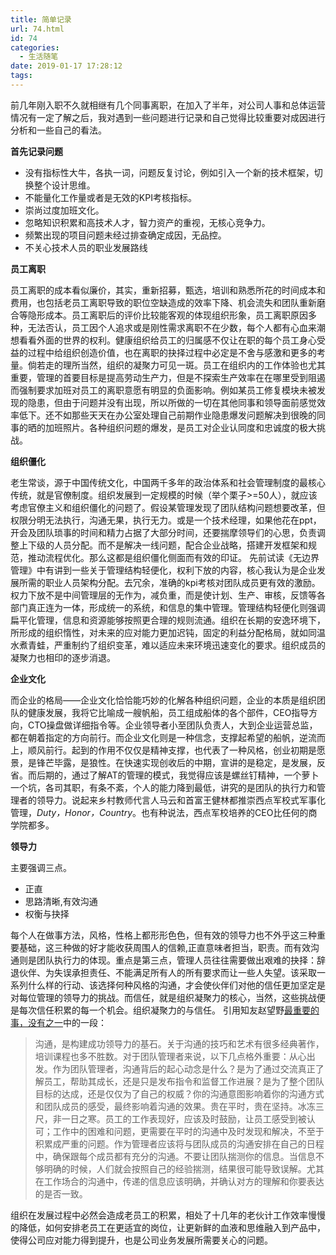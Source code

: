 ```yaml
---
title: 简单记录
url: 74.html
id: 74
categories:
  - 生活随笔
date: 2019-01-17 17:28:12
tags:
---
```


前几年刚入职不久就相继有几个同事离职，在加入了半年，对公司人事和总体运营情况有一定了解之后，我对遇到一些问题进行记录和自己觉得比较重要对成因进行分析和一些自己的看法。

 **首先记录问题**

*   没有指标性大牛，各执一词，问题反复讨论，例如引入一个新的技术框架，切换整个设计思维。
*   不能量化工作量或者是无效的KPI考核指标。
*   崇尚过度加班文化。
*   忽略知识积累和高技术人才，智力资产的重视，无核心竞争力。
*   频繁出现的项目问题未经过排查确定成因，无品控。
*   不关心技术人员的职业发展路线

**员工离职**

员工离职的成本看似廉价，其实，重新招募，甄选，培训和熟悉所花的时间成本和费用，也包括老员工离职导致的职位空缺造成的效率下降、机会流失和团队重新磨合等隐形成本。员工离职后的评价比较能客观的体现组织形象，员工离职原因多种，无法否认，员工因个人追求或是刚性需求离职不在少数，每个人都有心血来潮想看看外面的世界的权利。健康组织给员工的归属感不仅让在职的每个员工身心受益的过程中给组织创造价值，也在离职的抉择过程中必定是不舍与感激和更多的考量。倘若走的理所当然，组织的凝聚力可见一斑。员工在组织内的工作体验也尤其重要，管理的首要目标是提高劳动生产力，但是不探索生产效率在在哪里受到阻遏而强制要求加班对员工的离职意愿有明显的负面影响。例如某员工修复模块未被发现的隐患，但由于问题并没有出现，所以所做的一切在其他同事和领导面前感觉效率低下。还不如那些天天在办公室处理自己前期作业隐患爆发问题解决到很晚的同事的晒的加班照片。各种组织问题的爆发，是员工对企业认同度和忠诚度的极大挑战。

 **组织僵化**

 老生常谈，源于中国传统文化，中国两千多年的政治体系和社会管理制度的最核心传统，就是官僚制度。组织发展到一定规模的时候（举个栗子>=50人），就应该考虑官僚主义和组织僵化的问题了。假设某管理发现了团队结构问题想要改革，但权限分明无法执行，沟通无果，执行无力。或是一个技术经理，如果他花在ppt，开会及团队琐事的时间和精力占据了大部分时间，还要揣摩领导们的心思，负责调整上下级的人员分配。而不是解决一线问题，配合企业战略，搭建开发框架和规范，推动流程优化。那么这都是组织僵化侧面而有效的印证。 先前试读《无边界管理》中有讲到一些关于管理结构轻便化，权利下放的内容，核心我认为是企业发展所需的职业人员架构分配。去冗余，准确的kpi考核对团队成员更有效的激励。权力下放不是中间管理层的无作为，减负重，而是使计划、生产、审核，反馈等各部门真正连为一体，形成统一的系统，和信息的集中管理。管理结构轻便化则强调扁平化管理，信息和资源能够按照更合理的规则流通。组织在长期的安逸环境下，所形成的组织惰性，对未来的应对能力更加迟钝，固定的利益分配格局，就如同温水煮青蛙，严重制约了组织变革，难以适应未来环境迅速变化的要求。组织成员的凝聚力也相印的逐步消退。

 **企业文化** 

而企业的格局——企业文化恰恰能巧妙的化解各种组织问题，企业的本质是组织团队的健康发展，我将它比喻成一艘帆船，员工组成船体的各个部件，CEO指导方向，CTO操盘做详细指令等。企业领导者小至团队负责人，大到企业运营总监，都在朝着指定的方向前行。而企业文化则是一种信念，支撑起希望的船帆，逆流而上，顺风前行。起到的作用不仅仅是精神支撑，也代表了一种风格，创业初期是愿景，是锋芒毕露，是狼性。在快速实现创收后的中期，宣讲的是稳定，是发展，反省。而后期的，通过了解AT的管理的模式，我觉得应该是螺丝钉精神，一个萝卜一个坑，各司其职，有条不紊，个人的能力降到最低，讲究的是团队的执行力和管理者的领导力。说起来乡村教师代言人马云和首富王健林都推崇西点军校式军事化管理，_Duty，Honor，Country_。也有种说法，西点军校培养的CEO比任何的商学院都多。

 **领导力** 

主要强调三点。

*   正直
*   思路清晰,有效沟通
*   权衡与抉择

每个人在做事方法，风格，性格上都形形色色，但有效的领导力也不外乎这三种重要基础，这三种做的好才能收获周围人的信赖,正直意味者担当，职责。而有效沟通则是团队执行力的体现。重点是第三点，管理人员往往需要做出艰难的抉择：辞退伙伴、为失误承担责任、不能满足所有人的所有要求而让一些人失望。该采取一系列什么样的行动、该选择何种风格的沟通，才会使伙伴们对他的信任更加坚定是对每位管理的领导力的挑战。而信任，就是组织凝聚力的核心，当然，这些挑战便是每次信任积累的每一个机会。组织凝聚力的与信任。 引用知友赵望野[最重要的事，没有之一](https://zhuanlan.zhihu.com/p/30384829)中的一段：

> 沟通，是构建成功领导力的基石。关于沟通的技巧和艺术有很多经典著作，培训课程也多不胜数。对于团队管理者来说，以下几点格外重要：从心出发。作为团队管理者，沟通背后的起心动念是什么？是为了通过交流真正了解员工，帮助其成长，还是只是发布指令和监督工作进展？是为了整个团队目标的达成，还是仅仅为了自己的权威？你的沟通意图影响着你的沟通方式和团队成员的感受，最终影响着沟通的效果。贵在平时，贵在坚持。冰冻三尺，非一日之寒。员工的工作表现好，应该及时鼓励，让员工感受到被认可；工作中的困难和问题，更需要在平时的沟通中及时发现和解决，不至于积累成严重的问题。作为管理者应该将与团队成员的沟通安排在自己的日程中，确保跟每个成员都有充分的沟通。不要让团队揣测你的信息。当信息不够明确的时候，人们就会按照自己的经验揣测，结果很可能导致误解。尤其在工作场合的沟通中，传递的信息应该明确，并确认对方的理解和你要表达的是否一致。



组织在发展过程中必然会造成老员工的积累，相处了十几年的老伙计工作效率慢慢的降低，如何安排老员工在更适宜的岗位，让更新鲜的血液和思维融入到产品中，使得公司应对能力得到提升，也是公司业务发展所需要关心的问题。